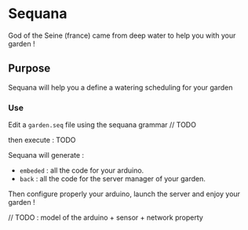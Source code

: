 # Sequana

God of the Seine (france) came from deep water to help you with your garden !


## Purpose

Sequana will help you a define a watering scheduling for your garden


### Use

Edit a `garden.seq` file using the sequana grammar // TODO

then execute : TODO

Sequana will generate :

- `embeded` : all the code for your arduino.
- `back`    : all the code for the server manager of your garden.


Then configure properly your arduino, launch the server and enjoy your garden !

// TODO : model of the arduino + sensor + network property
 